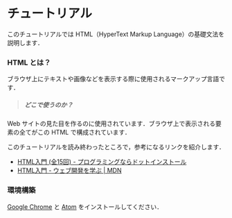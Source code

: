 # チュートリアル

このチュートリアルでは HTML（HyperText Markup Language）の基礎文法を説明します．

### HTML とは？

ブラウザ上にテキストや画像などを表示する際に使用されるマークアップ言語です．

> ##### どこで使うのか？
Web サイトの見た目を作るのに使用されています．ブラウザ上で表示される要素の全てがこの HTML で構成されています．

このチュートリアルを読み終わったところで，参考になるリンクを紹介します．

- [HTML入門 (全15回) - プログラミングならドットインストール](https://dotinstall.com/lessons/basic_html_v4)
- [HTML入門 - ウェブ開発を学ぶ | MDN](https://developer.mozilla.org/ja/docs/Learn/HTML/Introduction_to_HTML)

### 環境構築

[Google Chrome](https://www.google.co.jp/chrome/index.html) と [Atom](https://atom.io/) をインストールしてください．
